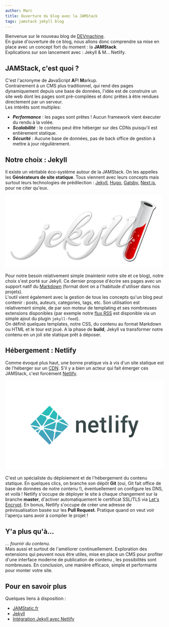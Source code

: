 ```yaml
---
author: Marc
title: Ouverture du blog avec la JAMStack
tags: jamstack jekyll blog
---
```


Bienvenue sur le nouveau blog de [DEVmachine](https://www.devmachine.fr).  
En guise d'ouverture de ce blog, nous allons donc comprendre sa mise en place avec un concept fort du moment : la **JAMStack**.   
Explications sur son lancement avec : Jekyll & M... Netlify.

## JAMStack, c'est quoi ?

C'est l'acronyme de **J**avaScript **A**PI **M**arkup.   
Contrairement à un CMS plus traditionnel, qui rend des pages dynamiquement depuis une base de données, l'idée est de construire un site web dont les pages sont pré-compilées et donc prêtes à être rendues directement par un serveur.   
Les intérêts sont multiples: 
   
* ***Performance*** : les pages sont prêtes ! Aucun framework vient éxecuter du rendu à la volée.
* ***Scalabilité*** : le contenu peut être héberger sur des CDNs puisqu'il est entièrement statique.
* ***Sécurité*** : Aucune base de données, pas de back office de gestion à mettre à jour régulièrement.

## Notre choix : Jekyll

Il existe un véritable éco-système autour de la JAMStack. On les appelles les **Générateurs de site statique**.
Tous viennent avec leurs concepts mais surtout leurs technologies de prédilection : [Jekyll](https://jekyllrb.com), [Hugo](https://gohugo.io/), [Gatsby](https://www.gatsbyjs.com/), [Next.js](https://nextjs.org/), pour ne citer qu'eux.

![logo jekyll](/assets/images/logos/jekyll.png)

Pour notre besoin relativement simple (maintenir notre site et ce blog), notre choix s'est porté sur Jekyll. 
Ce dernier propose d'écrire ses pages avec un support natif du [Markdown](https://fr.wikipedia.org/wiki/Markdown) (format dont on a l'habitude d'utiliser dans nos projets).   
L'outil vient également avec la gestion de tous les concepts qu'un blog peut contenir : posts, auteurs, categories, tags, etc.
Son utilisation est relativement simple, de par son moteur de templating et ses nombreuses extensions disponibles 
(par exemple notre [flux RSS](/feed.xml) est disponible via un simple ajout du plugin `jekyll-feed`).   
On définit quelques templates, notre CSS, du contenu au format Markdown ou HTML et le tour est joué. A la phase de **build**, Jekyll va transformer notre contenu en un joli site statique prêt à déposer.

## Hébergement : Netlify

Comme évoqué plus haut, une bonne pratique vis à vis d'un site statique est de l'héberger sur un [CDN](https://fr.wikipedia.org/wiki/R%C3%A9seau_de_diffusion_de_contenu). 
S'il y a bien un acteur qui fait émerger ces JAMStack, c'est forcément [Netlify](https://www.netlify.com). 

![logo netlify](/assets/images/logos/netlify.png)

C'est un spécialiste du déploiement et de l'hébergement du contenu statique. 
En quelques clics, on branche son dépôt **Git** (oui, Git fait office de base de données de notre contenu !), éventuellement on configure les DNS, et voilà !
Netlify s'occupe de déployer le site à chaque changement sur la branche **master**, d'activer automatiquement le certificat SSL/TLS via [Let's Encrypt](https://letsencrypt.org/). 
En bonus, Netlify s'occupe de créer une adresse de prévisualisation basée sur les **Pull Request**. Pratique quand on veut voir l'aperçu sans avoir à compiler le projet !

## Y'a plus qu'à...

*... fournir du contenu.*   
Mais aussi et surtout de l'améliorer continuellement. Exploration des extensions qui peuvent nous être utiles, mise en place un CMS pour profiter d'une interface moderne de publication de contenu
, les possibilités sont nombreuses.
En conclusion, une manière efficace, simple et performante pour monter votre site.

## Pour en savoir plus

Quelques liens à disposition :

* [JAMStatic.fr](https://jamstatic.fr/2019/02/07/c-est-quoi-la-jamstack/)
* [Jekyll](https://jekyllrb.com)
* [Intégration Jekyll avec Netlify](https://www.netlify.com/blog/2020/04/02/a-step-by-step-guide-jekyll-4.0-on-netlify/)
